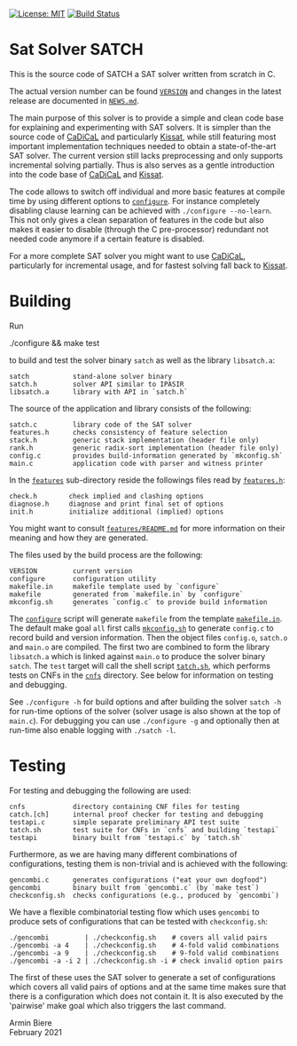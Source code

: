 [![License: MIT](https://img.shields.io/badge/License-MIT-yellow.svg)](https://opensource.org/licenses/MIT)
[![Build Status](https://travis-ci.com/arminbiere/satch.svg?branch=master)](https://travis-ci.com/arminbiere/satch)

Sat Solver SATCH
================

This is the source code of SATCH a SAT solver written from scratch in C.

The actual version number can be found [`VERSION`](VERSION) and
changes in the latest release are documented in [`NEWS.md`](NEWS.md).

The main purpose of this solver is to provide a simple and clean code base
for explaining and experimenting with SAT solvers. It is simpler than the
source code of [CaDiCaL](https://github.com/arminbiere/cadical) and
particularly [Kissat](https://github.com/arminbiere/kissat), while still
featuring most important implementation techniques needed to obtain a
state-of-the-art SAT solver. The current version still lacks preprocessing
and only supports incremental solving partially.  Thus is also serves as a
gentle introduction into the code base of
[CaDiCaL](https://github.com/arminbiere/cadical) and
[Kissat](https://github.com/arminbiere/kissat).

The code allows to switch off individual and more basic features at compile
time by using different options to [`configure`](configure). For instance
completely disabling clause learning can be achieved with `./configure
--no-learn`.  This not only gives a clean separation of features in the code
but also makes it easier to disable (through the C pre-processor) redundant
not needed code anymore if a certain feature is disabled.

For a more complete SAT solver you might want to use
[CaDiCaL](https://github.com/arminbiere/cadical), particularly for
incremental usage, and for fastest solving fall back to
[Kissat](https://github.com/arminbiere/kissat).

Building
========

Run

   ./configure && make test

to build and test the solver binary `satch` as well as the
library `libsatch.a`:

    satch           stand-alone solver binary
    satch.h         solver API similar to IPASIR
    libsatch.a      library with API in `satch.h`

The source of the application and library consists of the following:

    satch.c         library code of the SAT solver
    features.h      checks consistency of feature selection
    stack.h         generic stack implementation (header file only)
    rank.h          generic radix-sort implementation (header file only)
    config.c        provides build-information generated by `mkconfig.sh`
    main.c          application code with parser and witness printer

In the [`features`](features) sub-directory reside the followings files read
by [`features.h`](features.h):

    check.h        check implied and clashing options
    diagnose.h     diagnose and print final set of options
    init.h         initialize additional (implied) options

You might want to consult [`features/README.md`](features/README.md) for
more information on their meaning and how they are generated.

The files used by the build process are the following:
               
    VERSION         current version
    configure       configuration utility
    makefile.in     makefile template used by `configure`
    makefile        generated from `makefile.in` by `configure`
    mkconfig.sh     generates `config.c` to provide build information

The [`configure`](configure) script will generate `makefile` from the template
[`makefile.in`](makefile.in).  The default make goal `all` first calls
[`mkconfig.sh`](mkconfig.sh) to generate `config.c` to record build and version
information.  Then the object files `config.o`, `satch.o` and `main.o` are
compiled.  The first two are combined to form the library `libsatch.a` which
is linked against `main.o` to produce the solver binary `satch`.  The `test`
target will call the shell script [`tatch.sh`](tatch.sh), which performs
tests on CNFs in the [`cnfs`](cnfs) directory.  See below for information on
testing and debugging.

See `./configure -h` for build options and after building the solver
`satch -h` for run-time options of the solver (solver usage is also shown at
the top of `main.c`).  For debugging you can use `./configure -g` and
optionally then at run-time also enable logging with `./satch -l`.

Testing
=======

For testing and debugging the following are used:

    cnfs            directory containing CNF files for testing
    catch.[ch]      internal proof checker for testing and debugging
    testapi.c       simple separate preliminary API test suite
    tatch.sh        test suite for CNFs in `cnfs` and building `testapi`
    testapi         binary built from `testapi.c` by `tatch.sh`

Furthermore, as we are having many different combinations of configurations,
testing them is non-trivial and is achieved with the following:

    gencombi.c      generates configurations ("eat your own dogfood")
    gencombi        binary built from `gencombi.c` (by `make test`)
    checkconfig.sh  checks configurations (e.g., produced by `gencombi`)

We have a flexible combinatorial testing flow which uses `gencombi` to
produce sets of configurations that can be tested with `checkconfig.sh`:

    ./gencombi         | ./checkconfig.sh    # covers all valid pairs
    ./gencombi -a 4    | ./checkconfig.sh    # 4-fold valid combinations
    ./gencombi -a 9    | ./checkconfig.sh    # 9-fold valid combinations
    ./gencombi -a -i 2 | ./checkconfig.sh -i # check invalid option pairs

The first of these uses the SAT solver to generate a set of configurations
which covers all valid pairs of options and at the same time makes sure that
there is a configuration which does not contain it.  It is also executed
by the 'pairwise' make goal which also triggers the last command.
 
Armin Biere  
February 2021
